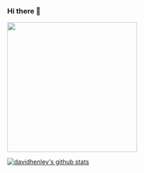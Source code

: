 ### Hi there 👋

<img src="https://i.imgur.com/RgYrhkL.png" width=300 />

[![davidhenley's github stats](https://github-readme-stats.vercel.app/api?username=davidhenley&count_private=true&show_icons=true&theme=radical)](https://github.com/anuraghazra/github-readme-stats)

<!--
**davidhenley/davidhenley** is a ✨ _special_ ✨ repository because its `README.md` (this file) appears on your GitHub profile.

Here are some ideas to get you started:

- 🔭 I’m currently working on ...
- 🌱 I’m currently learning ...
- 👯 I’m looking to collaborate on ...
- 🤔 I’m looking for help with ...
- 💬 Ask me about ...
- 📫 How to reach me: ...
- 😄 Pronouns: ...
- ⚡ Fun fact: ...
-->
